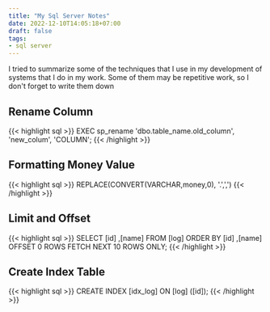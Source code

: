 ```yaml
---
title: "My Sql Server Notes"
date: 2022-12-10T14:05:18+07:00
draft: false
tags:
- sql server
---
```


I tried to summarize some of the techniques that I use in my development of systems that I do in my work. Some of them may be repetitive work, so I don't forget to write them down

## **Rename Column**
{{< highlight sql >}}
EXEC sp_rename 'dbo.table_name.old_column', 'new_colum', 'COLUMN';
{{< /highlight >}}

## **Formatting Money Value**
{{< highlight sql >}}
REPLACE(CONVERT(VARCHAR,money,0), '.',',')
{{< /highlight >}}

## **Limit and Offset**
{{< highlight sql >}}
SELECT [id]
      ,[name] FROM [log] ORDER BY 
      [id]
      ,[name]
OFFSET 0 ROWS 
FETCH NEXT 10 ROWS ONLY;
{{< /highlight >}}

## **Create Index Table**
{{< highlight sql >}}
CREATE INDEX [idx_log]
ON [log] ([id]);
{{< /highlight >}}
